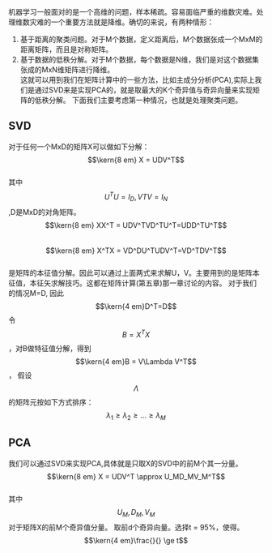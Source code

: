 机器学习一般面对的是一个高维的问题，样本稀疏。容易面临严重的维数灾难。处理维数灾难的一个重要方法就是降维。确切的来说，有两种情形：
1. 基于距离的聚类问题。对于M个数据，定义距离后，M个数据张成一个MxM的距离矩阵，而且是对称矩阵。  
2. 基于数据的低秩分解。对于M个数据，每个数据是N维，我们是对这个数据集张成的MxN维矩阵进行降维。  
这就可以用到我们在矩阵计算中的一些方法，比如主成分分析(PCA),实际上我们是通过SVD来是实现PCA的，就是取最大的K个奇异值与奇异向量来实现矩阵的低秩分解。 
下面我们主要考虑第一种情况，也就是处理聚类问题。    
## SVD
对于任何一个MxD的矩阵X可以做如下分解：  
$$\kern{8 em} X = UDV^T$$  
其中$$U^TU=I_D,VTV=I_N$$,D是MxD的对角矩阵。   
$$\kern{8 em} XX^T = UDV^TVD^TU^T=UDD^TU^T$$  
$$\kern{8 em} X^TX = VD^DU^TUDV^T=VD^TDV^T$$  
是矩阵的本征值分解。因此可以通过上面两式来求解U，V。主要用到的是矩阵本征值，本征矢求解技巧。这都在矩阵计算(第五章)那一章讨论的内容。 
对于我们的情况M=D, 因此  
$$\kern{4 em}D^T=D$$ 
令$$B = X^TX$$，对B做特征值分解，得到  
$$\kern{4 em}B = V\Lambda V^T$$，
假设$$\Lambda$$的矩阵元按如下方式排序：  
$$\lambda_1 \ge \lambda_2 \ge ... \ge \lambda_M$$
## PCA
我们可以通过SVD来实现PCA,具体就是只取X的SVD中的前M个其一分量。  
$$\kern{8 em} X = UDV^T \approx U_MD_MV_M^T$$  
其中$$U_M,D_M,V_M$$对于矩阵X的前M个奇异值分量。 
取前d个奇异向量。选择t = 95%，使得。  
$$\kern{4 em}\frac{}{} \ge t$$


